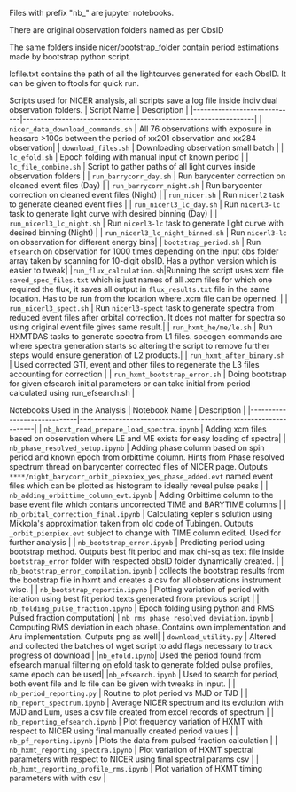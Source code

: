 Files with prefix "nb_" are jupyter notebooks.

There are original observation folders named as per ObsID

The same folders inside nicer/bootstrap_folder contain period estimations made by bootstrap python script. 

lcfile.txt contains the path of all the lightcurves generated for each ObsID. It can be given to ftools for quick run. 

Scripts used for NICER analysis, all scripts save a log file inside individual observation folders.
| Script Name                 | Description                                                     |
|-----------------------------|-----------------------------------------------------------------|
| `nicer_data_download_commands.sh` | All 76 observations with exposure in heasarc >100s between the period of xx201 observation and xx284 observation|
| `download_files.sh`          | Downloading observation small batch                                  |
| `lc_efold.sh`               | Epoch folding with manual input of known period                 |
| `lc_file_combine.sh`        | Script to gather paths of all light curves inside observation folders |
| `run_barrycorr_day.sh`      | Run barycenter correction on cleaned event files (Day)          |
| `run_barrycorr_night.sh`    | Run barycenter correction on cleaned event files (Night)        |
| `run_nicer.sh`              | Run `nicerl2` task to generate cleaned event files              |
| `run_nicerl3_lc_day.sh`     | Run `nicerl3-lc` task to generate light curve with desired binning (Day) |
| `run_nicerl3_lc_night.sh`   | Run `nicerl3-lc` task to generate light curve with desired binning (Night) |
| `run_nicerl3_lc_night_binned.sh` | Run `nicerl3-lc`  on observation for different energy bins|
| `bootstrap_period.sh` | Run `efsearch` on observation for 1000 times depending on the input obs folder array taken by scanning for 10-digit obsID. Has a python version which is easier to tweak|
|`run_flux_calculation.sh`|Running the script uses xcm file `saved_spec_files.txt` which is just names of all .xcm files for which one required the flux, it saves all output in `flux_results.txt` file in the same location. Has to be run from the location where .xcm file can be openned. |
| `run_nicerl3_spect.sh`     | Run `nicerl3-spect` task to generate spectra from reduced event files after orbital correction. It does not matter for spectra so using original event file gives same result.|
| `run_hxmt_he/me/le.sh`     | Run HXMTDAS tasks to generate spectra from L1 files. specgen commands are where spectra generation starts so altering the script to remove further steps would ensure generation of L2 products.|
| `run_hxmt_after_binary.sh`        | Used corrected GTI, event and other files to regenerate the L3 files accounting for correction |
| `run_hxmt_bootstrap_error.sh`        | Doing bootstrap for given efsearch initial parameters or can take initial from period calculated using run_efsearch.sh |




Notebooks Used in the Analysis
| Notebook Name                 | Description                                                     |
|-----------------------------|-----------------------------------------------------------------|
| `nb_hcxt_read_prepare_load_spectra.ipynb`               | Adding xcm files based on observation where LE and ME exists for easy loading of spectra|
| `nb_phase_resolved_setup.ipynb`               | Adding phase column based on spin period and known epoch from orbittime column. Hints from Phase resolved spectrum thread on barycenter corrected files of NICER page. Outputs `****/night_barycorr_orbit_piexpiex_yes_phase_added.evt` named event files which can be plotted as histogram to ideally reveal pulse peaks       |
| `nb_adding_orbittime_column_evt.ipynb`               | Adding Orbittime column to the base event file which contans uncorrected TIME and BARYTIME columns       |
| `nb_orbital_correction_final.ipynb`               | Calculating kepler's solution using Mikkola's approximation taken from old code of Tubingen. Outputs `_orbit_piexpiex.evt` subject to change with TIME column edited. Used for further analysis     |
| `nb_bootstrap_error.ipynb`          | Predicting period using bootstrap method. Outputs best fit period and max chi-sq as text file inside `bootstrap_error` folder with respected obsID folder dynamically created.                               |
| `nb_bootstrap_error_compilation.ipynb`          | collects the bootstrap results from the bootstrap file in hxmt and creates a csv for all observations instrument wise.     |
| `nb_bootstrap_reportin.ipynb`               | Plotting variation of period with iteration using best fit period texts generated from previous script                 |
| `nb_folding_pulse_fraction.ipynb`        | Epoch folding using python and RMS Pulsed fraction computation|
| `nb_rms_phase_resolved_deviation.ipynb`        | Computing RMS deviation in each phase. Contains own implementation and Aru implementation. Outputs png as well|
| `download_utility.py`        | Altered and collected the batches of wget script to add flags necessary to track progress of download |
|`nb_efold.ipynb`| Used the period found from efsearch manual filtering on efold task to generate folded pulse profiles, same epoch can be used|
|`nb_efsearch.ipynb` | Used to search for period, both event file and lc file can be given with tweaks in input. |
| `nb_period_reporting.py`        | Routine to plot period vs MJD or TJD |
| `nb_report_spectrum.ipynb`        | Average NICER spectrum and its evolution with MJD and Lum, uses a csv file created from excel records of spectrum |
| `nb_reporting_efsearch.ipynb`        | Plot frequency variation of HXMT with respect to NICER using final manually created period values |
| `nb_pf_reporting.ipynb`        | Plots the data from pulsed fraction calculation |
| `nb_hxmt_reporting_spectra.ipynb`        | Plot variation of HXMT spectral parameters with respect to NICER using final spectral params csv |
| `nb_hxmt_reporting_profile_rms.ipynb`        | Plot variation of HXMT timing parameters with with csv |

